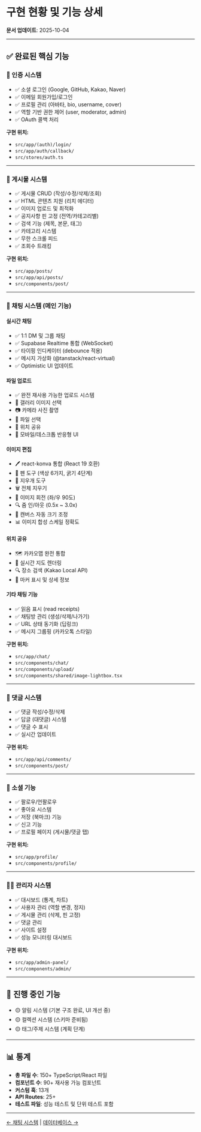 # 구현 현황 및 기능 상세

**문서 업데이트**: 2025-10-04

---

## ✅ 완료된 핵심 기능

### 🔐 인증 시스템

- ✅ 소셜 로그인 (Google, GitHub, Kakao, Naver)
- ✅ 이메일 회원가입/로그인
- ✅ 프로필 관리 (아바타, bio, username, cover)
- ✅ 역할 기반 권한 제어 (user, moderator, admin)
- ✅ OAuth 콜백 처리

**구현 위치:**
- `src/app/(auth)/login/`
- `src/app/auth/callback/`
- `src/stores/auth.ts`

---

### 📝 게시물 시스템

- ✅ 게시물 CRUD (작성/수정/삭제/조회)
- ✅ HTML 콘텐츠 지원 (리치 에디터)
- ✅ 이미지 업로드 및 최적화
- ✅ 공지사항 핀 고정 (전역/카테고리별)
- ✅ 검색 기능 (제목, 본문, 태그)
- ✅ 카테고리 시스템
- ✅ 무한 스크롤 피드
- ✅ 조회수 트래킹

**구현 위치:**
- `src/app/posts/`
- `src/app/api/posts/`
- `src/components/post/`

---

### 💬 채팅 시스템 (메인 기능)

#### 실시간 채팅
- ✅ 1:1 DM 및 그룹 채팅
- ✅ Supabase Realtime 통합 (WebSocket)
- ✅ 타이핑 인디케이터 (debounce 적용)
- ✅ 메시지 가상화 (@tanstack/react-virtual)
- ✅ Optimistic UI 업데이트

#### 파일 업로드
- ✅ 완전 재사용 가능한 업로드 시스템
- 📸 갤러리 이미지 선택
- 📷 카메라 사진 촬영
- 📁 파일 선택
- 📍 위치 공유
- 🔄 모바일/데스크톱 반응형 UI

#### 이미지 편집
- 🖊️ react-konva 통합 (React 19 호환)
- 🎨 펜 도구 (색상 6가지, 굵기 4단계)
- 🧹 지우개 도구
- 🗑️ 전체 지우기
- 🔄 이미지 회전 (좌/우 90도)
- 🔍 줌 인/아웃 (0.5x ~ 3.0x)
- 📐 캔버스 자동 크기 조정
- 📊 이미지 합성 스케일 정확도

#### 위치 공유
- 🗺️ 카카오맵 완전 통합
- 📍 실시간 지도 렌더링
- 🔍 장소 검색 (Kakao Local API)
- 📌 마커 표시 및 상세 정보

#### 기타 채팅 기능
- ✅ 읽음 표시 (read receipts)
- ✅ 채팅방 관리 (생성/삭제/나가기)
- ✅ URL 상태 동기화 (딥링크)
- ✅ 메시지 그룹핑 (카카오톡 스타일)

**구현 위치:**
- `src/app/chat/`
- `src/components/chat/`
- `src/components/upload/`
- `src/components/shared/image-lightbox.tsx`

---

### 💬 댓글 시스템

- ✅ 댓글 작성/수정/삭제
- ✅ 답글 (대댓글) 시스템
- ✅ 댓글 수 표시
- ✅ 실시간 업데이트

**구현 위치:**
- `src/app/api/comments/`
- `src/components/post/`

---

### 🤝 소셜 기능

- ✅ 팔로우/언팔로우
- ✅ 좋아요 시스템
- ✅ 저장 (북마크) 기능
- ✅ 신고 기능
- ✅ 프로필 페이지 (게시물/댓글 탭)

**구현 위치:**
- `src/app/profile/`
- `src/components/profile/`

---

### 👨‍💼 관리자 시스템

- ✅ 대시보드 (통계, 차트)
- ✅ 사용자 관리 (역할 변경, 정지)
- ✅ 게시물 관리 (삭제, 핀 고정)
- ✅ 댓글 관리
- ✅ 사이트 설정
- ✅ 성능 모니터링 대시보드

**구현 위치:**
- `src/app/admin-panel/`
- `src/components/admin/`

---

## 🔄 진행 중인 기능

- 🟡 알림 시스템 (기본 구조 완료, UI 개선 중)
- 🟡 컬렉션 시스템 (스키마 준비됨)
- 🟡 태그/주제 시스템 (계획 단계)

---

## 📊 통계

- **총 파일 수**: 150+ TypeScript/React 파일
- **컴포넌트 수**: 90+ 재사용 가능 컴포넌트
- **커스텀 훅**: 13개
- **API Routes**: 25+
- **테스트 파일**: 성능 테스트 및 단위 테스트 포함

---

[← 채팅 시스템](CHAT_SYSTEM.md) | [데이터베이스 →](DATABASE.md)
